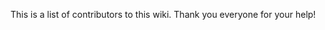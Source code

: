 <!-- This page is automatically updated by GitHub Actions on every commit. -->

This is a list of contributors to this wiki. Thank you everyone for your help!
